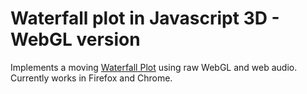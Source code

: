 # Waterfall plot in Javascript 3D - WebGL version
Implements a moving [Waterfall Plot](https://en.wikipedia.org/wiki/Waterfall_plot) using raw WebGL and web audio. Currently works in Firefox and Chrome.
